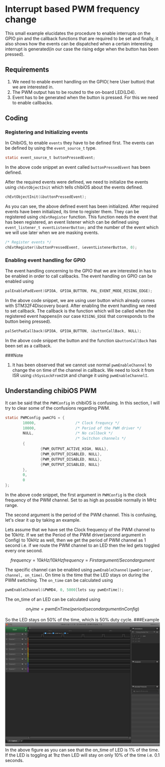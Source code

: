 # Interrupt based PWM frequency change

This small example elucidates the procedure to enable interrupts on the GPIO pin and the callback functions that are required to be set and finally, it also shows how the events can be dispatched when a certain interesting interrupt is generated(in our case the rising edge when the button has been pressed).

## Requirements
1. We need to enable event handling on the GPIO( here User button) that we are interested in.
2. The PWM output has to be routed to the on-board LED(LD4).
3. Event has to be generated when the button is pressed. For this we need to enable callbacks.

## Coding
### Registering and Initializing events
In ChibiOS, to enable `events` they have to be defined first. The events can be defined by using the `event_source_t` type.

```C
static event_source_t buttonPressedEvent;
```
In the above code snippet an event called `buttonPressedEvent` has been defined.

After the required events were defined, we need to initialize the events using `chEvtObjectInit` which tells chibiOS about the events defined.
```C
chEvtObjectInit(&buttonPressedEvent);
```
As you can see, the above defined event has been initialized.
After required events have been initialized, its time to register them. They can be registered using `chEvtRegister` function. This function needs the event that has been registered, an event listener which can be defined using `event_listener_t eventListenerButton;` and the number of the event which we will use later when we are masking events.
```C
/* Register events */
chEvtRegister(&buttonPressedEvent, &eventListenerButton, 0);
```
### Enabling event handling for GPIO
The event handling concerning to the GPIO that we are interested in has to be enabled in order to call callbacks. 
The event handling on GPIO can be enabled using 
```C
palEnablePadEvent(GPIOA, GPIOA_BUTTON, PAL_EVENT_MODE_RISING_EDGE);
```
In the above code snippet, we are using user button which already comes with STM32F4Discovery board.
After enabling the event handling we need to set callback. The callback is the function which will be called when the registered event happens(in our case `RISING_EDGE` that corresponds to the button being pressed).

```C
palSetPadCallback(GPIOA, GPIOA_BUTTON, &buttonCallBack, NULL);
```
In the above code snippet the button and the function `&buttonCallBack` has been set as a callback.

###Note 
1) It has been observed that we cannot use normal `pwmEnableChannel` to change the on time of the channel in callback. We need to lock it from ISR using `chSysLockFromISR` and change it using `pwmEnableChannelI`.

## Understanding chibiOS PWM
It can be said that the `PWMConfig` in chibiOS is confusing. In this section, I will try to clear some of the confusions regarding PWM. 
```C
static PWMConfig pwmCFG = {
		10000,					/* Clock frequncy */
		10000,					/* Period of the PWM driver */
		NULL,					/* No callback */
								/* Switchon channels */
		{
				{PWM_OUTPUT_ACTIVE_HIGH, NULL},
				{PWM_OUTPUT_DISABLED, NULL},
				{PWM_OUTPUT_DISABLED, NULL},
				{PWM_OUTPUT_DISABLED, NULL}
		},
		0,
		0
};
```
In the above code snippet, the first argument in `PWMConfig` is the clock frequency of the PWM channel. Set to as high as possible normally in MHz range. 

The second argument is the period of the PWM channel. This is confusing, let's clear it up by taking an example.

Lets assume that we have set the Clock frequency of the PWM channel to be 10kHz. If we set the Period of the PWM driver(second argument in Config) to 10kHz as well, then we get the period of PWM channel as 1 second i.e. if we route the PWM channel to an LED then the led gets toggled every one second. 

```math
frequency = 10kHz / 10kHz
frequency = Firstargument / Secondargument
```
The specific channel can be enabled using `pwmEnableChannel(pwmDriver, channel, on_time)`. On time is the time that the LED stays on during the PWM swtiching. The `on_time` can be calculated using 
```C
pwmEnableChannel(&PWMD4, 0, 5000[lets say pwmEnTime]);
```
The on_time of an LED can be calculated using 
```math
on_time = pwmEnTime / period(second argument in Config)
```
So the LED stays on 50% of the time, which is 50% duty cycle.
###Example
![](pwm_10000_10000_1000.png)
In the above figure as you can see that the on_time of LED is 1% of the time. If the LED is toggling at 1hz then LED will stay on only 10% of the time i.e. 0.1 seconds.

